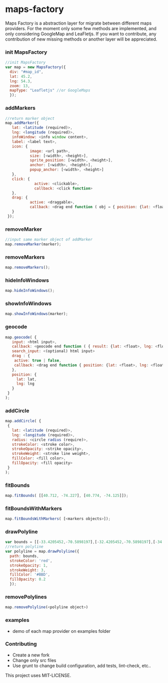# maps-factory

Maps Factory is a abstraction layer for migrate between different maps providers. For the moment only some few methods are implemented, and only considering GoogleMap and LeaFletjs. If you want to contribute, any contribution of new missing methods or another layer will be appreciated.

### init MapsFactory
```javascript
//init MapsFactory
var map = new MapsFactory({
  div: "#map_id",
  lat: 45.2,
  lng: 54.3,
  zoom: 13,
  mapType: "Leafletjs" //or GoogleMaps
  });

```
### addMarkers

```javascript
//return marker object
map.addMarker({
   lat: <latitude (required)>,
   lng: <longitude (required)>,
   infoWindow: <info window content>,
   label: <label text>,
   icon: {
           image: <url path>,
           size: [<width>, <height>],
           sprite_position: [<width>, <height>],
           anchor: [<width>, <height>],
           popup_anchor: [<width>, <height>]
   },
   click: {
             active: <clickable>,
             callback: <click function>
   },
   drag: {
           active: <draggable>,
           callback: <drag end function ( obj = { position: {lat: <float>, lng: <float> } } )>
   }
 });

```

### removeMarker
```javascript
//input same marker object of addMarker
map.removeMarker(marker);
```
### removeMarkers
```javascript
map.removeMarkers();
```
### hideInfoWindows
```javascript
map.hideInfoWindows();
```

### showInfoWindows
```javascript
map.showInfoWindows(marker);
```

### geocode
```javascript
map.geocode( {
   input: <html input>,
   callback: <geocode end function ( { result: {lat: <float>, lng: <float>, name: <string> } } , status: "OK" | "ERROR" )>
   search_input: <(optional) html input>
   drag : {
    active: true | false,
    callback: <drag end function { position: {lat: <float>, lng: <float> } } >
   },
   position: {
     lat: lat,
     lng: lng
   }
 }
);
```

### addCircle
```javascript
map.addCircle( {
 {
   lat: <latitude (required)>,
   lng: <longitude (required)>,
   radius: <circle radius (require)>,
   strokeColor: <stroke color>,
   strokeOpacity: <strike opacity>,
   strokeWeight: <stroke line weight>,
   fillColor: <fill color>,
   fillOpacity: <fill opacity>
 }
);
```
### fitBounds
```javascript
map.fitBounds( [[40.712, -74.227], [40.774, -74.125]]);
```

### fitBoundsWithMarkers
```javascript
map.fitBoundsWithMarkers( [<markers objects>]);
```


### drawPolyline
```javascript
var bounds = [[-33.4205452,-70.5898197],[-32.4205452,-70.5898197],[-34.4105452,-70.5898197],[-32.4505452,-71.5898197]];
//return polyline
var polyline = map.drawPolyline({
  path: bounds,
  strokeColor: 'red',
  strokeOpacity: 1,
  strokeWeight: 3,
  fillColor: '#BBD',
  fillOpacity: 0.2
  });

```

### removePolylines
```javascript
map.removePolyline(<polyline object>)

```

### examples
* demo of each map provider on examples folder

### Contributing
* Create a new fork
* Change only src files
* Use grunt to change build configuration, add tests, lint-check, etc..


This project uses MIT-LICENSE.
